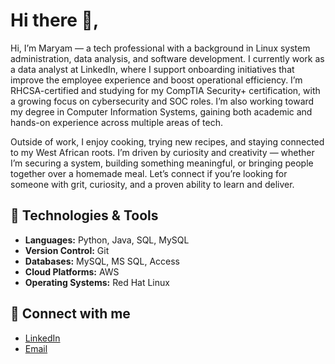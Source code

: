 # Hi there 👋, 

Hi, I’m Maryam — a tech professional with a background in Linux system administration, data analysis, and software development. I currently work as a data analyst at LinkedIn, where I support onboarding initiatives that improve the employee experience and boost operational efficiency. I’m RHCSA-certified and studying for my CompTIA Security+ certification, with a growing focus on cybersecurity and SOC roles. I’m also working toward my degree in Computer Information Systems, gaining both academic and hands-on experience across multiple areas of tech.

Outside of work, I enjoy cooking, trying new recipes, and staying connected to my West African roots. I’m driven by curiosity and creativity — whether I’m securing a system, building something meaningful, or bringing people together over a homemade meal. Let’s connect if you’re looking for someone with grit, curiosity, and a proven ability to learn and deliver.

## 🔧 Technologies & Tools

- **Languages:** Python, Java, SQL, MySQL
- **Version Control:** Git
- **Databases:** MySQL, MS SQL, Access
- **Cloud Platforms:** AWS
- **Operating Systems:** Red Hat Linux

## 🔗 Connect with me

- [LinkedIn](https://www.linkedin.com/in/maryam-diallo/)
- [Email](diallomaryam73@gmail.com)

